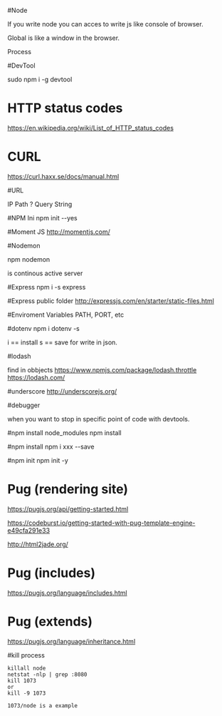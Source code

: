#Node


If you write node you can acces to write js like console of browser.


Global is like a window in the browser.

Process



#DevTool


sudo npm i -g devtool

# HTTP status codes

https://en.wikipedia.org/wiki/List_of_HTTP_status_codes


# CURL

https://curl.haxx.se/docs/manual.html


#URL

IP Path ? Query String


#NPM Ini
npm init --yes

#Moment JS 
http://momentjs.com/


#Nodemon

npm nodemon

is continous active server




#Express
npm i -s express


#Express public folder
http://expressjs.com/en/starter/static-files.html

#Enviroment Variables
PATH, PORT, etc


#dotenv
npm i dotenv -s


i == install
s == save for write in json.

#lodash

find in obbjects
https://www.npmjs.com/package/lodash.throttle
https://lodash.com/

#underscore
http://underscorejs.org/

#debugger

when you want to stop in specific point of code with devtools.

#npm install node_modules
npm install

#npm install
npm i xxx --save

#npm init
npm init -y


# Pug (rendering site)


https://pugjs.org/api/getting-started.html

https://codeburst.io/getting-started-with-pug-template-engine-e49cfa291e33

http://html2jade.org/


# Pug (includes)

https://pugjs.org/language/includes.html

# Pug (extends)

https://pugjs.org/language/inheritance.html


#kill process

    killall node
    netstat -nlp | grep :8080
    kill 1073
    or
    kill -9 1073

    1073/node is a example
